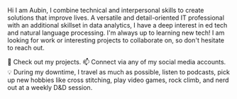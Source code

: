 Hi I am Aubin, I combine technical and interpersonal skills to create solutions that improve lives. A versatile and detail-oriented IT professional with an additional skillset in data analytics, I have a deep interest in ed tech and natural language processing. I'm always up to learning new tech! I am looking for work or interesting projects to collaborate on, so don't hesitate to reach out.

🌱   Check out my projects.
📫   Connect via any of my social media accounts.
💡   During my downtime, I travel as much as possible, listen to podcasts, pick up new hobbies like cross stitching, play video games, rock climb, and nerd out at a weekly D&D session.
